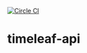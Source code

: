 [![Circle CI](https://circleci.com/gh/underscorez/timeleaf-api.svg?style=svg&circle-token=d10b63a2e0ed768519877c6e8aca06f27ad211c7)](https://circleci.com/gh/underscorez/timeleaf-api)
# timeleaf-api

